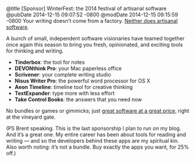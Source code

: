 @title [Sponsor] WinterFest: the 2014 festival of artisanal software
@pubDate 2014-12-15 09:07:52 -0800
@modDate 2014-12-15 09:15:59 -0800
Your writing doesn’t come from a factory. <a href="http://www.eastgate.com/Tinderbox/Specials/WinterFest.html">Neither does artisanal software</a>. 

A bunch of small, independent software visionaries have teamed together once again this season to bring you fresh, opinionated, and exciting tools for thinking and writing.

* <strong>Tinderbox</strong>: the tool for notes
* <strong>DEVONthink Pro</strong>: your Mac paperless office
* <strong>Scrivener</strong>: your complete writing studio
* <strong>Nisus Writer Pro</strong>:  the powerful word processor for OS X
* <strong>Aeon Timeline</strong>: timeline tool for creative thinking
* <strong>TextExpander</strong>: type more with less effort
* <strong>Take Control Books</strong>: the answers that you need now

No bundles or games or gimmicks; just <a href="http://www.eastgate.com/Tinderbox/Specials/WinterFest.html">great software at a great price</a>, right at the vineyard gate.

(PS Brent speaking. This is the last sponsorship I plan to run on my blog. And it’s a great one. My entire career has been about tools for reading and writing — and so the developers behind these apps are my spiritual kin. Also worth noting: it’s not a bundle. Buy exactly the apps you want, for 25% off.)
